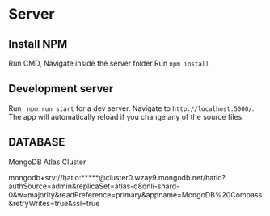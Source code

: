 # Server

## Install NPM 

Run CMD,
Navigate inside the server folder
Run `npm install` 

## Development server

Run ` npm run start` for a dev server. Navigate to `http://localhost:5000/`. The app will automatically reload if you change any of the source files.

## DATABASE

MongoDB Atlas Cluster

mongodb+srv://hatio:*****@cluster0.wzay9.mongodb.net/hatio?authSource=admin&replicaSet=atlas-q8qnli-shard-0&w=majority&readPreference=primary&appname=MongoDB%20Compass&retryWrites=true&ssl=true
